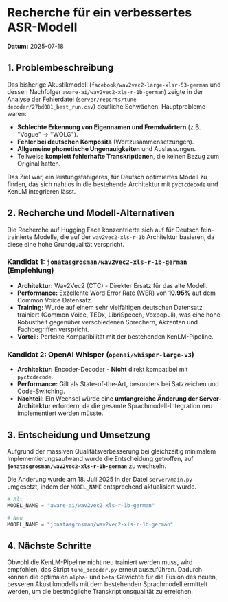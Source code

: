 # Recherche für ein verbessertes ASR-Modell

**Datum:** 2025-07-18

## 1. Problembeschreibung

Das bisherige Akustikmodell (`facebook/wav2vec2-large-xlsr-53-german` und dessen Nachfolger `aware-ai/wav2vec2-xls-r-1b-german`) zeigte in der Analyse der Fehlerdatei (`server/reports/tune-decoder/27bd081_best_run.csv`) deutliche Schwächen. Hauptprobleme waren:

- **Schlechte Erkennung von Eigennamen und Fremdwörtern** (z.B. "Vogue" -> "WOLG").
- **Fehler bei deutschen Komposita** (Wortzusammensetzungen).
- **Allgemeine phonetische Ungenauigkeiten** und Auslassungen.
- Teilweise **komplett fehlerhafte Transkriptionen**, die keinen Bezug zum Original hatten.

Das Ziel war, ein leistungsfähigeres, für Deutsch optimiertes Modell zu finden, das sich nahtlos in die bestehende Architektur mit `pyctcdecode` und KenLM integrieren lässt.

## 2. Recherche und Modell-Alternativen

Die Recherche auf Hugging Face konzentrierte sich auf für Deutsch fein-trainierte Modelle, die auf der `wav2vec2-xls-r-1b` Architektur basieren, da diese eine hohe Grundqualität verspricht.

### Kandidat 1: `jonatasgrosman/wav2vec2-xls-r-1b-german` (Empfehlung)

- **Architektur:** Wav2Vec2 (CTC) - Direkter Ersatz für das alte Modell.
- **Performance:** Exzellente Word Error Rate (WER) von **10.95%** auf dem Common Voice Datensatz.
- **Training:** Wurde auf einem sehr vielfältigen deutschen Datensatz trainiert (Common Voice, TEDx, LibriSpeech, Voxpopuli), was eine hohe Robustheit gegenüber verschiedenen Sprechern, Akzenten und Fachbegriffen verspricht.
- **Vorteil:** Perfekte Kompatibilität mit der bestehenden KenLM-Pipeline.

### Kandidat 2: OpenAI Whisper (`openai/whisper-large-v3`)

- **Architektur:** Encoder-Decoder - **Nicht** direkt kompatibel mit `pyctcdecode`.
- **Performance:** Gilt als State-of-the-Art, besonders bei Satzzeichen und Code-Switching.
- **Nachteil:** Ein Wechsel würde eine **umfangreiche Änderung der Server-Architektur** erfordern, da die gesamte Sprachmodell-Integration neu implementiert werden müsste.

## 3. Entscheidung und Umsetzung

Aufgrund der massiven Qualitätsverbesserung bei gleichzeitig minimalem Implementierungsaufwand wurde die Entscheidung getroffen, auf **`jonatasgrosman/wav2vec2-xls-r-1b-german`** zu wechseln.

Die Änderung wurde am 18. Juli 2025 in der Datei `server/main.py` umgesetzt, indem der `MODEL_NAME` entsprechend aktualisiert wurde.

```python
# Alt
MODEL_NAME = "aware-ai/wav2vec2-xls-r-1b-german"

# Neu
MODEL_NAME = "jonatasgrosman/wav2vec2-xls-r-1b-german"
```

## 4. Nächste Schritte

Obwohl die KenLM-Pipeline nicht neu trainiert werden muss, wird empfohlen, das Skript `tune_decoder.py` erneut auszuführen. Dadurch können die optimalen `alpha`- und `beta`-Gewichte für die Fusion des neuen, besseren Akustikmodells mit dem bestehenden Sprachmodell ermittelt werden, um die bestmögliche Transkriptionsqualität zu erreichen.

